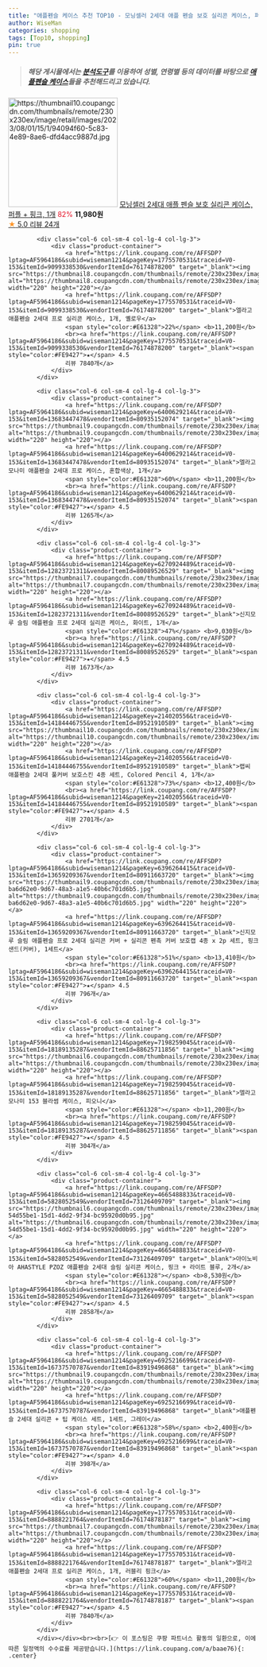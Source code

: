 ```yaml
---
title: "애플펜슬 케이스 추천 TOP10 - 모닝셀러 2세대 애플 펜슬 보호 실리콘 케이스, 퍼플 + 핑크, 1개"
author: WiseMan
categories: shopping
tags: [Top10, shopping]
pin: true
---
```


> ##### 해당 게시물에서는 [**분석도구**](https://itemscout.io/)를 이용하여 **성별**, **연령별** 등의 데이터를 바탕으로 [**애플펜슬 케이스**](https://link.coupang.com/a/baae76)들을 추천해드리고 있습니다.
<div class="container"><div class="row">
            <div class="col-6 col-sm-4 col-lg-4 col-lg-3">
                <div class="product-container">
                    <a href="https://link.coupang.com/re/AFFSDP?lptag=AF5964186&subid=wiseman1214&pageKey=7503570479&traceid=V0-153&itemId=19646347598&vendorItemId=86752444048" target="_blank"><img src="https://thumbnail10.coupangcdn.com/thumbnails/remote/230x230ex/image/retail/images/2023/08/01/15/1/94094f60-5c83-4e89-8ae6-dfd4acc9887d.jpg" alt="https://thumbnail10.coupangcdn.com/thumbnails/remote/230x230ex/image/retail/images/2023/08/01/15/1/94094f60-5c83-4e89-8ae6-dfd4acc9887d.jpg" width="220" height="220"></a>
                    <a href="https://link.coupang.com/re/AFFSDP?lptag=AF5964186&subid=wiseman1214&pageKey=7503570479&traceid=V0-153&itemId=19646347598&vendorItemId=86752444048" target="_blank">모닝셀러 2세대 애플 펜슬 보호 실리콘 케이스, 퍼플 + 핑크, 1개</a>
                    <span style="color:#E61328">82%</span> <b>11,980원</b>
                    <br><a href="https://link.coupang.com/re/AFFSDP?lptag=AF5964186&subid=wiseman1214&pageKey=7503570479&traceid=V0-153&itemId=19646347598&vendorItemId=86752444048" target="_blank"><span style="color:#FE9427">★</span> 5.0
                    리뷰 24개</a>
                </div>
            </div>
            
            <div class="col-6 col-sm-4 col-lg-4 col-lg-3">
                <div class="product-container">
                    <a href="https://link.coupang.com/re/AFFSDP?lptag=AF5964186&subid=wiseman1214&pageKey=1775570531&traceid=V0-153&itemId=9099338530&vendorItemId=76174878200" target="_blank"><img src="https://thumbnail8.coupangcdn.com/thumbnails/remote/230x230ex/image/0820_amir_esrgan_inf80k_batch_3_max3k/30f0/50c06d5b67a44dd39eedd325f922e8225d3da063ce93785265fd888617bc.jpg" alt="https://thumbnail8.coupangcdn.com/thumbnails/remote/230x230ex/image/0820_amir_esrgan_inf80k_batch_3_max3k/30f0/50c06d5b67a44dd39eedd325f922e8225d3da063ce93785265fd888617bc.jpg" width="220" height="220"></a>
                    <a href="https://link.coupang.com/re/AFFSDP?lptag=AF5964186&subid=wiseman1214&pageKey=1775570531&traceid=V0-153&itemId=9099338530&vendorItemId=76174878200" target="_blank">엘라고 애플펜슬 2세대 프로 실리콘 케이스, 1개, 옐로우</a>
                    <span style="color:#E61328">22%</span> <b>11,200원</b>
                    <br><a href="https://link.coupang.com/re/AFFSDP?lptag=AF5964186&subid=wiseman1214&pageKey=1775570531&traceid=V0-153&itemId=9099338530&vendorItemId=76174878200" target="_blank"><span style="color:#FE9427">★</span> 4.5
                    리뷰 7840개</a>
                </div>
            </div>
            
            <div class="col-6 col-sm-4 col-lg-4 col-lg-3">
                <div class="product-container">
                    <a href="https://link.coupang.com/re/AFFSDP?lptag=AF5964186&subid=wiseman1214&pageKey=6400629214&traceid=V0-153&itemId=13683447478&vendorItemId=80935152074" target="_blank"><img src="https://thumbnail9.coupangcdn.com/thumbnails/remote/230x230ex/image/rs_quotation_api/qnxlsraj/4a535cf359ea4538ba9ab5ab11755014.jpg" alt="https://thumbnail9.coupangcdn.com/thumbnails/remote/230x230ex/image/rs_quotation_api/qnxlsraj/4a535cf359ea4538ba9ab5ab11755014.jpg" width="220" height="220"></a>
                    <a href="https://link.coupang.com/re/AFFSDP?lptag=AF5964186&subid=wiseman1214&pageKey=6400629214&traceid=V0-153&itemId=13683447478&vendorItemId=80935152074" target="_blank">엘라고 모나미 애플펜슬 2세대 프로 케이스, 혼합색상, 1개</a>
                    <span style="color:#E61328">60%</span> <b>11,200원</b>
                    <br><a href="https://link.coupang.com/re/AFFSDP?lptag=AF5964186&subid=wiseman1214&pageKey=6400629214&traceid=V0-153&itemId=13683447478&vendorItemId=80935152074" target="_blank"><span style="color:#FE9427">★</span> 4.5
                    리뷰 1265개</a>
                </div>
            </div>
            
            <div class="col-6 col-sm-4 col-lg-4 col-lg-3">
                <div class="product-container">
                    <a href="https://link.coupang.com/re/AFFSDP?lptag=AF5964186&subid=wiseman1214&pageKey=6270924489&traceid=V0-153&itemId=12823721311&vendorItemId=80089526529" target="_blank"><img src="https://thumbnail7.coupangcdn.com/thumbnails/remote/230x230ex/image/rs_quotation_api/hheomlss/f9e0b7e708ce4d30b96c3da249536b59.jpg" alt="https://thumbnail7.coupangcdn.com/thumbnails/remote/230x230ex/image/rs_quotation_api/hheomlss/f9e0b7e708ce4d30b96c3da249536b59.jpg" width="220" height="220"></a>
                    <a href="https://link.coupang.com/re/AFFSDP?lptag=AF5964186&subid=wiseman1214&pageKey=6270924489&traceid=V0-153&itemId=12823721311&vendorItemId=80089526529" target="_blank">신지모루 슬림 애플펜슬 프로 2세대 실리콘 케이스, 화이트, 1개</a>
                    <span style="color:#E61328">47%</span> <b>9,030원</b>
                    <br><a href="https://link.coupang.com/re/AFFSDP?lptag=AF5964186&subid=wiseman1214&pageKey=6270924489&traceid=V0-153&itemId=12823721311&vendorItemId=80089526529" target="_blank"><span style="color:#FE9427">★</span> 4.5
                    리뷰 1673개</a>
                </div>
            </div>
            
            <div class="col-6 col-sm-4 col-lg-4 col-lg-3">
                <div class="product-container">
                    <a href="https://link.coupang.com/re/AFFSDP?lptag=AF5964186&subid=wiseman1214&pageKey=214020556&traceid=V0-153&itemId=14184446755&vendorItemId=89521910589" target="_blank"><img src="https://thumbnail10.coupangcdn.com/thumbnails/remote/230x230ex/image/vendor_inventory/7881/5937ba00bdf9cda24c3c5e140c85819247fd4b4d5c483fbbff18c76ca8c3.jpg" alt="https://thumbnail10.coupangcdn.com/thumbnails/remote/230x230ex/image/vendor_inventory/7881/5937ba00bdf9cda24c3c5e140c85819247fd4b4d5c483fbbff18c76ca8c3.jpg" width="220" height="220"></a>
                    <a href="https://link.coupang.com/re/AFFSDP?lptag=AF5964186&subid=wiseman1214&pageKey=214020556&traceid=V0-153&itemId=14184446755&vendorItemId=89521910589" target="_blank">랩씨 애플펜슬 2세대 풀커버 보호스킨 4종 세트, Colored Pencil 4, 1개</a>
                    <span style="color:#E61328">73%</span> <b>12,400원</b>
                    <br><a href="https://link.coupang.com/re/AFFSDP?lptag=AF5964186&subid=wiseman1214&pageKey=214020556&traceid=V0-153&itemId=14184446755&vendorItemId=89521910589" target="_blank"><span style="color:#FE9427">★</span> 4.5
                    리뷰 2701개</a>
                </div>
            </div>
            
            <div class="col-6 col-sm-4 col-lg-4 col-lg-3">
                <div class="product-container">
                    <a href="https://link.coupang.com/re/AFFSDP?lptag=AF5964186&subid=wiseman1214&pageKey=6396264415&traceid=V0-153&itemId=13659209367&vendorItemId=80911663720" target="_blank"><img src="https://thumbnail9.coupangcdn.com/thumbnails/remote/230x230ex/image/retail/images/2432132030109916-ba6d62e0-9d67-48a3-a1e5-40b6c701d6b5.jpg" alt="https://thumbnail9.coupangcdn.com/thumbnails/remote/230x230ex/image/retail/images/2432132030109916-ba6d62e0-9d67-48a3-a1e5-40b6c701d6b5.jpg" width="220" height="220"></a>
                    <a href="https://link.coupang.com/re/AFFSDP?lptag=AF5964186&subid=wiseman1214&pageKey=6396264415&traceid=V0-153&itemId=13659209367&vendorItemId=80911663720" target="_blank">신지모루 슬림 애플펜슬 프로 2세대 실리콘 커버 + 실리콘 펜촉 커버 보호캡 4종 x 2p 세트, 핑크샌드(커버), 1세트</a>
                    <span style="color:#E61328">51%</span> <b>13,410원</b>
                    <br><a href="https://link.coupang.com/re/AFFSDP?lptag=AF5964186&subid=wiseman1214&pageKey=6396264415&traceid=V0-153&itemId=13659209367&vendorItemId=80911663720" target="_blank"><span style="color:#FE9427">★</span> 4.5
                    리뷰 796개</a>
                </div>
            </div>
            
            <div class="col-6 col-sm-4 col-lg-4 col-lg-3">
                <div class="product-container">
                    <a href="https://link.coupang.com/re/AFFSDP?lptag=AF5964186&subid=wiseman1214&pageKey=7198259045&traceid=V0-153&itemId=18189135287&vendorItemId=88625711856" target="_blank"><img src="https://thumbnail6.coupangcdn.com/thumbnails/remote/230x230ex/image/rs_quotation_api/gugqoypg/87da58ebff694420a02298f73e9a827b.jpg" alt="https://thumbnail6.coupangcdn.com/thumbnails/remote/230x230ex/image/rs_quotation_api/gugqoypg/87da58ebff694420a02298f73e9a827b.jpg" width="220" height="220"></a>
                    <a href="https://link.coupang.com/re/AFFSDP?lptag=AF5964186&subid=wiseman1214&pageKey=7198259045&traceid=V0-153&itemId=18189135287&vendorItemId=88625711856" target="_blank">엘라고 모나미 153 블라썸 케이스, 피오니</a>
                    <span style="color:#E61328"></span> <b>11,200원</b>
                    <br><a href="https://link.coupang.com/re/AFFSDP?lptag=AF5964186&subid=wiseman1214&pageKey=7198259045&traceid=V0-153&itemId=18189135287&vendorItemId=88625711856" target="_blank"><span style="color:#FE9427">★</span> 4.5
                    리뷰 304개</a>
                </div>
            </div>
            
            <div class="col-6 col-sm-4 col-lg-4 col-lg-3">
                <div class="product-container">
                    <a href="https://link.coupang.com/re/AFFSDP?lptag=AF5964186&subid=wiseman1214&pageKey=4665488833&traceid=V0-153&itemId=5828052549&vendorItemId=73126409709" target="_blank"><img src="https://thumbnail6.coupangcdn.com/thumbnails/remote/230x230ex/image/retail/images/1333775099336039-54d55be1-15d1-4dd2-9f34-bc95920d0b95.jpg" alt="https://thumbnail6.coupangcdn.com/thumbnails/remote/230x230ex/image/retail/images/1333775099336039-54d55be1-15d1-4dd2-9f34-bc95920d0b95.jpg" width="220" height="220"></a>
                    <a href="https://link.coupang.com/re/AFFSDP?lptag=AF5964186&subid=wiseman1214&pageKey=4665488833&traceid=V0-153&itemId=5828052549&vendorItemId=73126409709" target="_blank">아이노비아 AHASTYLE PZOZ 애플펜슬 2세대 슬림 실리콘 케이스, 핑크 + 라이트 블루, 2개</a>
                    <span style="color:#E61328"></span> <b>8,530원</b>
                    <br><a href="https://link.coupang.com/re/AFFSDP?lptag=AF5964186&subid=wiseman1214&pageKey=4665488833&traceid=V0-153&itemId=5828052549&vendorItemId=73126409709" target="_blank"><span style="color:#FE9427">★</span> 4.5
                    리뷰 2858개</a>
                </div>
            </div>
            
            <div class="col-6 col-sm-4 col-lg-4 col-lg-3">
                <div class="product-container">
                    <a href="https://link.coupang.com/re/AFFSDP?lptag=AF5964186&subid=wiseman1214&pageKey=6925216699&traceid=V0-153&itemId=16737570787&vendorItemId=83919496868" target="_blank"><img src="https://thumbnail9.coupangcdn.com/thumbnails/remote/230x230ex/image/rs_quotation_api/5utjmns1/2d37162be06d42e2b19a342b13f01d47.jpg" alt="https://thumbnail9.coupangcdn.com/thumbnails/remote/230x230ex/image/rs_quotation_api/5utjmns1/2d37162be06d42e2b19a342b13f01d47.jpg" width="220" height="220"></a>
                    <a href="https://link.coupang.com/re/AFFSDP?lptag=AF5964186&subid=wiseman1214&pageKey=6925216699&traceid=V0-153&itemId=16737570787&vendorItemId=83919496868" target="_blank">애플펜슬 2세대 실리콘 + 팁 케이스 세트, 1세트, 그레이</a>
                    <span style="color:#E61328">58%</span> <b>2,400원</b>
                    <br><a href="https://link.coupang.com/re/AFFSDP?lptag=AF5964186&subid=wiseman1214&pageKey=6925216699&traceid=V0-153&itemId=16737570787&vendorItemId=83919496868" target="_blank"><span style="color:#FE9427">★</span> 4.0
                    리뷰 398개</a>
                </div>
            </div>
            
            <div class="col-6 col-sm-4 col-lg-4 col-lg-3">
                <div class="product-container">
                    <a href="https://link.coupang.com/re/AFFSDP?lptag=AF5964186&subid=wiseman1214&pageKey=1775570531&traceid=V0-153&itemId=8888221764&vendorItemId=76174878187" target="_blank"><img src="https://thumbnail7.coupangcdn.com/thumbnails/remote/230x230ex/image/0820_amir_esrgan_inf40k_batch_1_max3k/1c06/98a493613a51b6315e188563f653904f739e6d7d5fae66c3036b19381a2e.jpg" alt="https://thumbnail7.coupangcdn.com/thumbnails/remote/230x230ex/image/0820_amir_esrgan_inf40k_batch_1_max3k/1c06/98a493613a51b6315e188563f653904f739e6d7d5fae66c3036b19381a2e.jpg" width="220" height="220"></a>
                    <a href="https://link.coupang.com/re/AFFSDP?lptag=AF5964186&subid=wiseman1214&pageKey=1775570531&traceid=V0-153&itemId=8888221764&vendorItemId=76174878187" target="_blank">엘라고 애플펜슬 2세대 프로 실리콘 케이스, 1개, 러블리 핑크</a>
                    <span style="color:#E61328">60%</span> <b>11,200원</b>
                    <br><a href="https://link.coupang.com/re/AFFSDP?lptag=AF5964186&subid=wiseman1214&pageKey=1775570531&traceid=V0-153&itemId=8888221764&vendorItemId=76174878187" target="_blank"><span style="color:#FE9427">★</span> 4.5
                    리뷰 7840개</a>
                </div>
            </div>
            </div></div><br><br>[👉 이 포스팅은 쿠팡 파트너스 활동의 일환으로, 이에 따른 일정액의 수수료를 제공받습니다.](https://link.coupang.com/a/baae76){: .center}